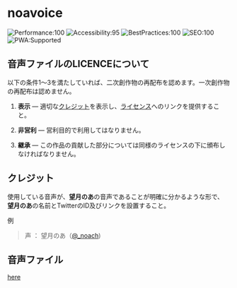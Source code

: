 # noavoice

![Performance:100](https://img.shields.io/badge/Performance-100-09CE6A.svg?longCache=true)
![Accessibility:95](https://img.shields.io/badge/Accessibility-95-09CE6A.svg?longCache=true)
![BestPractices:100](https://img.shields.io/badge/BestPractices-100-09CE6A.svg?longCache=true)
![SEO:100](https://img.shields.io/badge/SEO-100-09CE6A.svg?longCache=true)
![PWA:Supported](https://img.shields.io/badge/PWA-Supported-4696FB.svg?longCache=true)


## 音声ファイルのLICENCEについて

以下の条件1〜3を満たしていれば、二次創作物の再配布を認めます。一次創作物の再配布は認めません。

1. **表示** — 適切な[クレジット](#クレジット)を表示し、[ライセンス](https://github.com/hrdtbs/noavoice/blob/master/README.md#%E9%9F%B3%E5%A3%B0%E3%83%95%E3%82%A1%E3%82%A4%E3%83%AB%E3%81%AElicence%E3%81%AB%E3%81%A4%E3%81%84%E3%81%A6)へのリンクを提供すること。

2. **非営利** — 営利目的で利用してはなりません。

3. **継承** — この作品の貢献した部分については同様のライセンスの下に頒布しなければなりません。

## クレジット

使用している音声が、**望月のあ**の音声であることが明確に分かるような形で、
**望月のあ**の名前とTwitterのID及びリンクを設置すること。

例

> 声 ： 望月のあ（[@_noach](https://twitter.com/_noach))

## 音声ファイル

[here](https://github.com/hrdtbs/noavoice/tree/master/public/static/voices)
